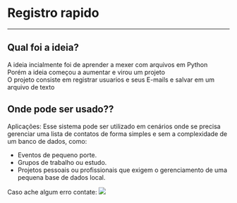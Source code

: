 # Registro rapido
---
## Qual foi a ideia?
A ideia incialmente foi de aprender a mexer com arquivos em Python</Br>
Porém a ideia começou a aumentar e virou um projeto</Br>
O projeto consiste em registrar usuarios e seus E-mails e salvar em um arquivo de texto

## Onde pode ser usado??

Aplicações: Esse sistema pode ser utilizado em cenários onde se precisa gerenciar uma lista de contatos de forma simples e sem a complexidade de um banco de dados, como:

  *  Eventos de pequeno porte.
  *  Grupos de trabalho ou estudo.
  *  Projetos pessoais ou profissionais que exigem o gerenciamento de uma pequena base de dados local.

Caso ache algum erro contate:
  <a href = "mailto:luizrolvr@gmail.com"><img src="https://img.shields.io/badge/-Gmail-%23333?style=for-the-badge&logo=gmail&logoColor=white" target="_blank"></a>